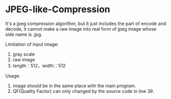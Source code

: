 # JPEG-like-Compression
It's a jpeg compression algorithm, but it just includes the part of encode and decode, it cannot make a raw image into real form of jpeg image whose side name is .jpg.

Limitation of input image:
1. gray scale
2. raw image
3. length：512，width：512

Usage:
1. image should be in the same place with the main program.
2. QF(Quality Factor) can only changed by the source code in line 39.

